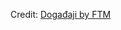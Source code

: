 <div id="observablehq-dogadjaji_header-0167287f"></div>
<div id="observablehq-dogadjaji_plot-0167287f"></div>
<p>Credit: <a href="https://observablehq.com/d/53574256bf5221eb">Događaji by FTM</a></p>

<link rel="stylesheet" href="https://cdn.jsdelivr.net/npm/@observablehq/inspector@5/dist/inspector.css">
<script type="module">
import {Runtime, Inspector} from "https://cdn.jsdelivr.net/npm/@observablehq/runtime@5/dist/runtime.js";
import define from "https://api.observablehq.com/d/53574256bf5221eb.js?v=4";
new Runtime().module(define, name => {
  if (name === "dogadjaji_header") return new Inspector(document.querySelector("#observablehq-dogadjaji_header-0167287f"));
  if (name === "dogadjaji_plot") return new Inspector(document.querySelector("#observablehq-dogadjaji_plot-0167287f"));
});
</script>

